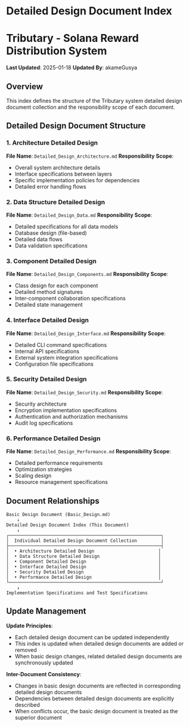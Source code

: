 # Detailed Design Document Index
# Tributary - Solana Reward Distribution System

**Last Updated**: 2025-01-18
**Updated By**: akameGusya

## Overview
This index defines the structure of the Tributary system detailed design document collection and the responsibility scope of each document.

## Detailed Design Document Structure

### 1. Architecture Detailed Design
**File Name**: `Detailed_Design_Architecture.md`
**Responsibility Scope**:
- Overall system architecture details
- Interface specifications between layers
- Specific implementation policies for dependencies
- Detailed error handling flows

### 2. Data Structure Detailed Design
**File Name**: `Detailed_Design_Data.md`
**Responsibility Scope**:
- Detailed specifications for all data models
- Database design (file-based)
- Detailed data flows
- Data validation specifications

### 3. Component Detailed Design
**File Name**: `Detailed_Design_Components.md`
**Responsibility Scope**:
- Class design for each component
- Detailed method signatures
- Inter-component collaboration specifications
- Detailed state management

### 4. Interface Detailed Design
**File Name**: `Detailed_Design_Interface.md`
**Responsibility Scope**:
- Detailed CLI command specifications
- Internal API specifications
- External system integration specifications
- Configuration file specifications

### 5. Security Detailed Design
**File Name**: `Detailed_Design_Security.md`
**Responsibility Scope**:
- Security architecture
- Encryption implementation specifications
- Authentication and authorization mechanisms
- Audit log specifications

### 6. Performance Detailed Design
**File Name**: `Detailed_Design_Performance.md`
**Responsibility Scope**:
- Detailed performance requirements
- Optimization strategies
- Scaling design
- Resource management specifications

## Document Relationships

```
Basic Design Document (Basic_Design.md)
    ↓
Detailed Design Document Index (This Document)
    ↓
┌─────────────────────────────────────────────────────────┐
│  Individual Detailed Design Document Collection         │
├─────────────────────────────────────────────────────────┤
│  • Architecture Detailed Design                        │
│  • Data Structure Detailed Design                      │
│  • Component Detailed Design                           │
│  • Interface Detailed Design                           │
│  • Security Detailed Design                            │
│  • Performance Detailed Design                         │
└─────────────────────────────────────────────────────────┘
    ↓
Implementation Specifications and Test Specifications
```

## Update Management

**Update Principles**:
- Each detailed design document can be updated independently
- This index is updated when detailed design documents are added or removed
- When basic design changes, related detailed design documents are synchronously updated

**Inter-Document Consistency**:
- Changes in basic design documents are reflected in corresponding detailed design documents
- Dependencies between detailed design documents are explicitly described
- When conflicts occur, the basic design document is treated as the superior document